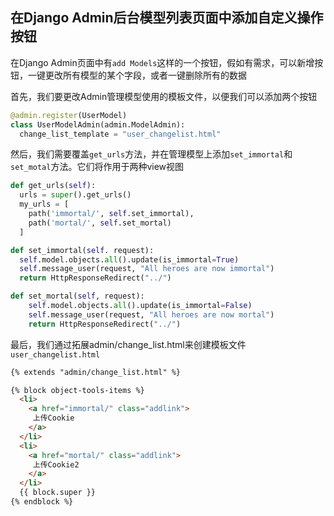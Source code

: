 ## 在Django Admin后台模型列表页面中添加自定义操作按钮



在Django Admin页面中有`add Models`这样的一个按钮，假如有需求，可以新增按钮，一键更改所有模型的某个字段，或者一键删除所有的数据



首先，我们要更改Admin管理模型使用的模板文件，以便我们可以添加两个按钮

```python
@admin.register(UserModel)
class UserModelAdmin(admin.ModelAdmin):
  change_list_template = "user_changelist.html"
```



然后，我们需要覆盖`get_urls`方法，并在管理模型上添加`set_immortal`和`set_motal`方法。它们将作用于两种view视图



```python
def get_urls(self):
  urls = super().get_urls()
  my_urls = [
    path('immortal/', self.set_immortal),
    path('mortal/', self.set_mortal)
  ]

def set_immortal(self. request):
  self.model.objects.all().update(is_immortal=True)
  self.message_user(request, "All heroes are now immortal")
  return HttpResponseRedirect("../")

def set_mortal(self, request):
    self.model.objects.all().update(is_immortal=False)
    self.message_user(request, "All heroes are now mortal")
    return HttpResponseRedirect("../")
```



最后，我们通过拓展admin/change_list.html来创建模板文件`user_changelist.html`

```html
{% extends "admin/change_list.html" %}

{% block object-tools-items %}
  <li>
    <a href="immortal/" class="addlink">
     上传Cookie
    </a>
  </li>
  <li>
    <a href="mortal/" class="addlink">
     上传Cookie2
    </a>
  </li>
  {{ block.super }}
{% endblock %}

```



